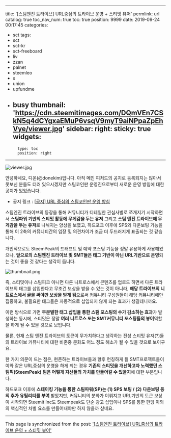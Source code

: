 
---
title: '[스팀엔진 트라이브] URL중심의 트라이브 운영 + 스티밋 뷰어'
permlink: url
catalog: true
toc_nav_num: true
toc: true
position: 9999
date: 2019-09-24 00:17:45
categories:
- sct
tags:
- sct
- sct-kr
- sct-freeboard
- liv
- zzan
- palnet
- steemleo
- s
- union
- upfundme
- busy
thumbnail: 'https://cdn.steemitimages.com/DQmVEn7CSkN5q4dCYgxaEMuP6vsqV9myT9aiNPpaZpEhVye/viewer.jpg'
sidebar:
    right:
        sticky: true
widgets:
    -
        type: toc
        position: right
---


![viewer.jpg](https://cdn.steemitimages.com/DQmVEn7CSkN5q4dCYgxaEMuP6vsqV9myT9aiNPpaZpEhVye/viewer.jpg)

안녕하세요, 디온(@donekim)입니다. 아직 메인 피처드의 공지로 등록되지는 않아서 못보신 분들도 더러 있으시겠지만 스팀코인판 운영진으로부터 새로운 운영 방침에 대한 공지가 있었습니다. 

- 공지 링크 : [[공지] URL 중심의 스팀코인판 운영 방침](https://www.steemcoinpan.com/sct/@sct/url)

스팀엔진 트라이브의 등장을 통해 커뮤니티가 디테일한 관심사별로 쪼개지기 시작하면서 **스팀파워 기반의 스티밋 활동에 무게감을 두는 유저** 그리고 **스팀 엔진 트라이브에 무게감을 두는 유저**로 나눠지는 양상을 보였고, 하드포크 이후에 SPS와 다운보팅 기능을 통해 이 2축의 커뮤니티간의 입장 및 의견차이가 조금 더 두드러지게 표출되는 것 같습니다.

개인적으로도 SteemPeak의 드래프트 및 예약 포스팅 기능을 정말 유용하게 사용해왔으나, **앞으로의 스팀엔진 트라이브 및 SMT들은 태그 기반이 아닌 URL기반으로 운영**되는 것이 좋을 것 같다는 생각이 듭니다.

![thumbnail.png](https://cdn.steemitimages.com/DQmWCf3Nd135dr8xnKaiBSYZSwuNzyZFzGpi83JSF1BQqrs/thumbnail.png)

즉, 스티밋이나 스팀피크 아니면 다른 니트로스에서 콘텐츠를 업로드 하면서 다른 트라이브의 태그를 삽입한다고 무조건 보상을 받을 수 있는 것이 아니라, **해당 트라이브의 니트로스에서 글을 써야만 보상을 받게 됨**으로써 커뮤니티 구성원들이 해당 커뮤니티에만 집중하고, 불필요한 태그들은 자동적으로 삽입되지 않게 되는 효과가 생길테니까요.

이런 방식으로 가면 **무분별한 태그 삽입을 통한 스팸 포스팅의 수가 감소하는 효과**가 발생하는 동시에, 스티밋은 정말 **여러 니트로스 또는 SMT커뮤니티 포스팅들의 뷰어**역할을 하게 될 수 있을 것으로 보입니다. 

물론, 현재 스팀 엔진 트라이브의 토큰이 무가치하다고 생각하는 진성 스티밋 유저(?)들의 트라이브 커뮤니티에 대한 비존중 문화도 어느 정도 해소가 될 수 있을 것으로 보이구요.

한 가지 의문이 드는 점은, 현존하는 트라이브들과 향후 런칭하게 될 SMT프로젝트들이 이와 같은 URL중심의 운영을 하게 되는 경우 **기존의 스티밋을 개선하고자 노력했던 스팀픽(SteemPeak) 팀은 어떻게 자신들의 가치를 만들어갈 수 있을지**에 대한 부분입니다.

하드포크 이후에 **스테이킹 기능을 통한 스팀파워(SP)는 (1) SPS 보팅 / (2) 다운보팅 등의 추가 유틸리티를 부여** 받았지만, 커뮤니티의 분화가 이뤄지고 URL기반의 토큰 보상이 시작되면 Steemit Inc도 Steempeak도 단순 광고 삽입이나 SPS를 통한 펀딩 이외의 핵심적인 차별 요소를 만들어내야만 하지 않을까 싶네요.

- - -

This page is synchronized from the post: ['[스팀엔진 트라이브] URL중심의 트라이브 운영 + 스티밋 뷰어'](https://steemit.com/@donekim/url)
